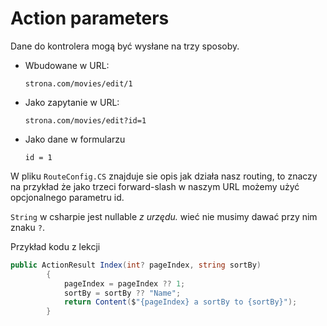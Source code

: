 # Action parameters

Dane do kontrolera mogą być wysłane na trzy sposoby.

- Wbudowane w URL:

  ```
  strona.com/movies/edit/1
  ```

  

* Jako zapytanie w URL:

  ```
  strona.com/movies/edit?id=1
  ```

* Jako dane w formularzu

  ```
  id = 1
  ```

  

  

W pliku `RouteConfig.CS` znajduje sie opis jak działa nasz routing, to znaczy na przykład że jako trzeci forward-slash w naszym URL możemy użyć opcjonalnego parametru id.

`String` w csharpie jest nullable *z urzędu.* wieć nie musimy dawać przy nim znaku `?`. 

Przykład kodu z lekcji

```csharp
public ActionResult Index(int? pageIndex, string sortBy)
        {
            pageIndex = pageIndex ?? 1;
            sortBy = sortBy ?? "Name";
            return Content($"{pageIndex} a sortBy to {sortBy}");
        }
```

